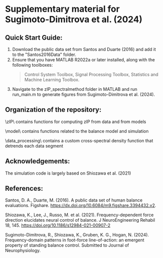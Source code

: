 # Supplementary material for Sugimoto-Dimitrova et al. (2024)

## Quick Start Guide:
1. Download the public data set from Santos and Duarte (2016) and add it to the "Santos2016Data" folder.
2. Ensure that you have MATLAB R2022a or later installed, along with the following toolboxes:
    > Control System Toolbox, Signal Processing Toolbox, Statistics and Machine Learning Toolbox.
3. Navigate to the zIP_spectralmethod folder in MATLAB and run run_main.m to generate figures from Sugimoto-Dimitrova et al. (2024).


## Organization of the repository:

\zIP\             contains functions for computing zIP from data 
                  and from models
                  
\model\           contains functions related to the balance model and
                  simulation
                  
\data_processing\ contains a custom cross-spectral density function that
                  detrends each data segment


## Acknowledgements:
The simulation code is largely based on Shiozawa et al. (2021)

## References:

Santos, D. A., Duarte, M. (2016). A public data set of human balance evaluations. Figshare. https://dx.doi.org/10.6084/m9.figshare.3394432.v2.

Shiozawa, K., Lee, J., Russo, M. et al. (2021). Frequency-dependent force direction elucidates neural control of balance. J NeuroEngineering Rehabil 18, 145. https://doi.org/10.1186/s12984-021-00907-2

Sugimoto-Dimitrova, R., Shiozawa, K., Gruben, K. G., Hogan, N. (2024). Frequency-domain patterns in foot-force line-of-action: an emergent property of standing balance control. Submitted to Journal of Neurophysiology.

